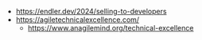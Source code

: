 - https://endler.dev/2024/selling-to-developers
- https://agiletechnicalexcellence.com/
	- https://www.anagilemind.org/technical-excellence